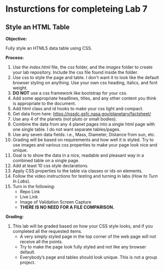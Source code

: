 # Insturctions for completeing Lab 7 
## Style an HTML Table

**Objective:**

Fully style an HTML5 data table using CSS. 

**Process:**
1. Use the *index.html* file, the *css* folder, and the *images* folder to create your lab repository. Include the css file found inside the folder.
1. Use css to style the page and table. I don't want it to look like the default browser styling on anything. Use your own css heading, italics, and font weight. 
1. **DO NOT** use a css framework like bootstrap for your css. 
1. Add some appropriate headlines, titles, and any other content you think is appropriate to the document.
1. Add html class and id hooks to make your css light and compact. 
1. Get data from here: https://nssdc.gsfc.nasa.gov/planetary/factsheet/
1. Use any 4 of the planets (not pluto or small bodies).
1. Combine the data from any 4 planet pages into a single html page with one single table. I do not want separate tables/pages.
1. Use any seven data fields: i.e., Mass, Diameter, Distance from sun, etc.
1. Grading will be based on requirements and how well it is styled. Try to use images and various css properties to make your page look nice and unique.
1. Goal is to show the data in a nice, readable and pleasant way in a combined table on a single page.
1. Add at least 10 css style declarations.
1. Apply CSS properties to the table via classes or ids on elements.
1. Follow the video instructions for testing and turning in labs (*How to Turn In Labs*). 
1. Turn in the following:
    * Repo Link
    * Live Link
    * Image of Validation Screen Capture
    * **THERE IS NO NEED FOR A FILE COMPARISON.** 
    
**Grading:**
1. This lab will be graded based on how your CSS style looks, and if you completed all the requested items.
    * A very simply styled page in the top corner of the web page will not receive all the points. 
    * Try to make the page look fully styled and not like any browser default. 
    * Everybody’s page and tables should look unique. This is not a group project.






